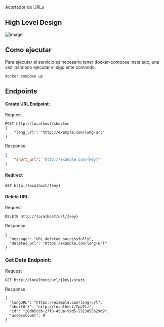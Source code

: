 Acortador de URLs

## High Level Design

![image](https://github.com/bautistamad/shorten-url-challenge/assets/75149705/ab289d20-6d8c-417e-89b1-fd4e6d4ad038)


## Como ejecutar

Para ejecutar el servicio es necesario tener docker-compose instalado, una vez instalado ejecutar el siguiente comando.

```
docker compose up
```

## Endpoints

#### Create URL Endpoint:
Request
```
POST http://localhost/shorten
{
    "long_url": "http://example.com/long-url"
}
```
Response:
```json
{
    "short_url": "http://example.com/{key}"
}
```

#### Redirect
```
GET http:/localhost/{key}
```
#### Delete URL:
Request
```
DELETE http://localhost/url/{key}
```
Response
```
{
  "message": "URL deleted successfully",
  "deleted_url": "https:/example.com/long-url"
}
```

### Get Data Endpoint:
Request
```
GET http://localhost/url/{key}/stats
```
Response
```
{
  "longURL": "https://example.com/long-url",
  "shortUrl": "http://localhost/Ipp7tz",
  "id": "26d05ccb-27f8-458a-99d5-5513855b29d9",
  "accessCount": 0
}
```
